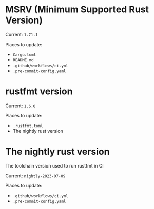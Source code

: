 # MSRV (Minimum Supported Rust Version)

Current: `1.71.1`

Places to update:

- `Cargo.toml`
- `README.md`
- `.github/workflows/ci.yml`
- `.pre-commit-config.yaml`

# rustfmt version

Current: `1.6.0`

Places to update:

- `.rustfmt.toml`
- The nightly rust version

# The nightly rust version

The toolchain version used to run rustfmt in CI

Current: `nightly-2023-07-09`

Places to update:

- `.github/workflows/ci.yml`
- `.pre-commit-config.yaml`
